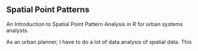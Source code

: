 ## Spatial Point Patterns

An Introduction to Spatial Point Pattern Analysis in R for urban systems analysts.

As an urban planner, I have to do a lot of data analysis of spatial data. This 
